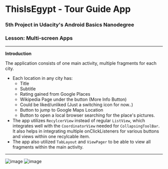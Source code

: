 
# ThisIsEgypt - Tour Guide App
### 5th Project in Udacity's Android Basics Nanodegree
### Lesson: Multi-screen Apps
-----

**Introduction**

The application consists of one main activity, multiple fragments for each city.

 - Each location in any city has:
	 - Title
	 - Subtitle
	 - Rating gained from Google Places
	 - Wikipedia Page under the button (More Info Button)
	 - Could be liked/unliked (Just a switching icon for now..)
	 - Button to jump to Google Maps Location
	 - Button to open a local browser searching for the place's pictures.
 - The app utilizes `RecylcerView` instead of regular `ListView`, which integrates well with the `CoordinatorView` needed for `CollapsingToolBar`. It also helps in integrating multiple onClickListeners for various buttons and views within one recylcable item.
 - The app also utilized `TabLayout` and `ViewPager` to be able to view all fragments within the main activity.
-----
![image](https://drive.google.com/uc?export=view&id=1AAzmZJBKsmu-o0o4h04S7NeLETnfdZym)
![image](https://drive.google.com/uc?export=view&id=1BXAijX8mtAzETHd73C4HPSfa2HpRdjJX)